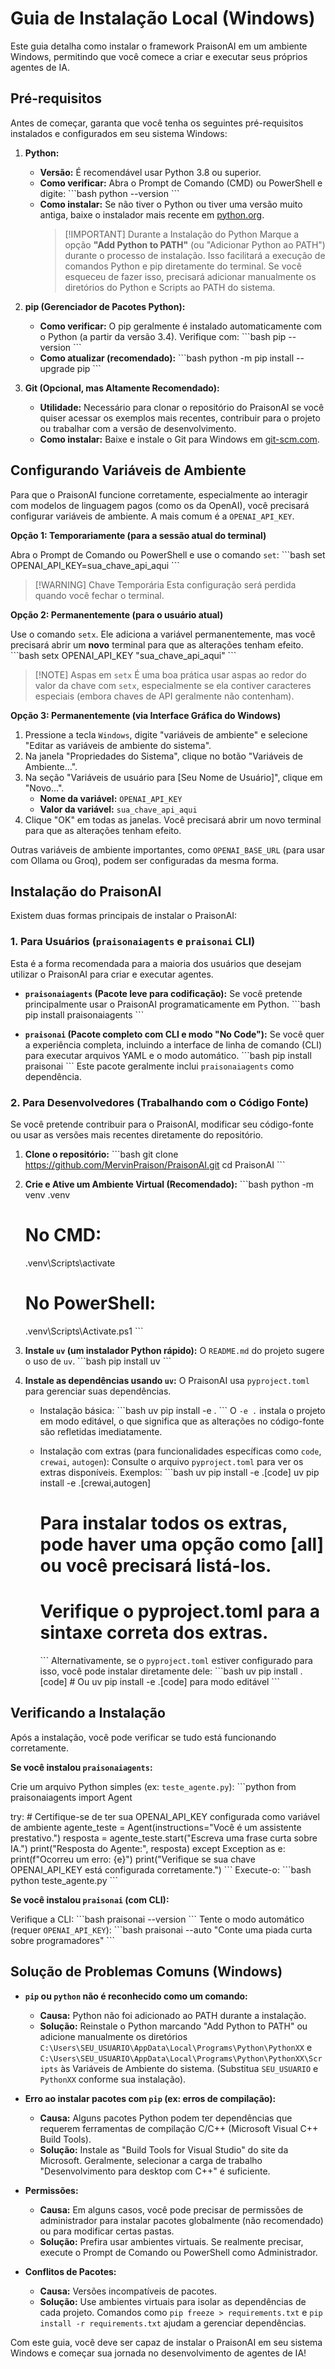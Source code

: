 # Guia de Instalação Local (Windows)

Este guia detalha como instalar o framework PraisonAI em um ambiente Windows, permitindo que você comece a criar e executar seus próprios agentes de IA.

## Pré-requisitos

Antes de começar, garanta que você tenha os seguintes pré-requisitos instalados e configurados em seu sistema Windows:

1.  **Python:**
    *   **Versão:** É recomendável usar Python 3.8 ou superior.
    *   **Como verificar:** Abra o Prompt de Comando (CMD) ou PowerShell e digite:
        \`\`\`bash
        python --version
        \`\`\`
    *   **Como instalar:** Se não tiver o Python ou tiver uma versão muito antiga, baixe o instalador mais recente em [python.org](https://www.python.org/downloads/windows/).
        > [!IMPORTANT] Durante a Instalação do Python
        > Marque a opção **"Add Python to PATH"** (ou "Adicionar Python ao PATH") durante o processo de instalação. Isso facilitará a execução de comandos Python e pip diretamente do terminal. Se você esqueceu de fazer isso, precisará adicionar manualmente os diretórios do Python e Scripts ao PATH do sistema.

2.  **pip (Gerenciador de Pacotes Python):**
    *   **Como verificar:** O pip geralmente é instalado automaticamente com o Python (a partir da versão 3.4). Verifique com:
        \`\`\`bash
        pip --version
        \`\`\`
    *   **Como atualizar (recomendado):**
        \`\`\`bash
        python -m pip install --upgrade pip
        \`\`\`

3.  **Git (Opcional, mas Altamente Recomendado):**
    *   **Utilidade:** Necessário para clonar o repositório do PraisonAI se você quiser acessar os exemplos mais recentes, contribuir para o projeto ou trabalhar com a versão de desenvolvimento.
    *   **Como instalar:** Baixe e instale o Git para Windows em [git-scm.com](https://git-scm.com/download/win).

## Configurando Variáveis de Ambiente

Para que o PraisonAI funcione corretamente, especialmente ao interagir com modelos de linguagem pagos (como os da OpenAI), você precisará configurar variáveis de ambiente. A mais comum é a `OPENAI_API_KEY`.

**Opção 1: Temporariamente (para a sessão atual do terminal)**

Abra o Prompt de Comando ou PowerShell e use o comando `set`:
\`\`\`bash
set OPENAI_API_KEY=sua_chave_api_aqui
\`\`\`
> [!WARNING] Chave Temporária
> Esta configuração será perdida quando você fechar o terminal.

**Opção 2: Permanentemente (para o usuário atual)**

Use o comando `setx`. Ele adiciona a variável permanentemente, mas você precisará abrir um **novo** terminal para que as alterações tenham efeito.
\`\`\`bash
setx OPENAI_API_KEY "sua_chave_api_aqui"
\`\`\`
> [!NOTE] Aspas em `setx`
> É uma boa prática usar aspas ao redor do valor da chave com `setx`, especialmente se ela contiver caracteres especiais (embora chaves de API geralmente não contenham).

**Opção 3: Permanentemente (via Interface Gráfica do Windows)**

1.  Pressione a tecla `Windows`, digite "variáveis de ambiente" e selecione "Editar as variáveis de ambiente do sistema".
2.  Na janela "Propriedades do Sistema", clique no botão "Variáveis de Ambiente...".
3.  Na seção "Variáveis de usuário para [Seu Nome de Usuário]", clique em "Novo...".
    *   **Nome da variável:** `OPENAI_API_KEY`
    *   **Valor da variável:** `sua_chave_api_aqui`
4.  Clique "OK" em todas as janelas. Você precisará abrir um novo terminal para que as alterações tenham efeito.

Outras variáveis de ambiente importantes, como `OPENAI_BASE_URL` (para usar com Ollama ou Groq), podem ser configuradas da mesma forma.

## Instalação do PraisonAI

Existem duas formas principais de instalar o PraisonAI:

### 1. Para Usuários (`praisonaiagents` e `praisonai` CLI)

Esta é a forma recomendada para a maioria dos usuários que desejam utilizar o PraisonAI para criar e executar agentes.

*   **`praisonaiagents` (Pacote leve para codificação):**
    Se você pretende principalmente usar o PraisonAI programaticamente em Python.
    \`\`\`bash
    pip install praisonaiagents
    \`\`\`

*   **`praisonai` (Pacote completo com CLI e modo "No Code"):**
    Se você quer a experiência completa, incluindo a interface de linha de comando (CLI) para executar arquivos YAML e o modo automático.
    \`\`\`bash
    pip install praisonai
    \`\`\`
    Este pacote geralmente inclui `praisonaiagents` como dependência.

### 2. Para Desenvolvedores (Trabalhando com o Código Fonte)

Se você pretende contribuir para o PraisonAI, modificar seu código-fonte ou usar as versões mais recentes diretamente do repositório.

1.  **Clone o repositório:**
    \`\`\`bash
    git clone https://github.com/MervinPraison/PraisonAI.git
    cd PraisonAI
    \`\`\`

2.  **Crie e Ative um Ambiente Virtual (Recomendado):**
    \`\`\`bash
    python -m venv .venv
    # No CMD:
    .venv\Scripts\activate
    # No PowerShell:
    .venv\Scripts\Activate.ps1
    \`\`\`

3.  **Instale `uv` (um instalador Python rápido):**
    O `README.md` do projeto sugere o uso de `uv`.
    \`\`\`bash
    pip install uv
    \`\`\`

4.  **Instale as dependências usando `uv`:**
    O PraisonAI usa `pyproject.toml` para gerenciar suas dependências.
    *   Instalação básica:
        \`\`\`bash
        uv pip install -e .
        \`\`\`
        O `-e .` instala o projeto em modo editável, o que significa que as alterações no código-fonte são refletidas imediatamente.

    *   Instalação com extras (para funcionalidades específicas como `code`, `crewai`, `autogen`):
        Consulte o arquivo `pyproject.toml` para ver os extras disponíveis. Exemplos:
        \`\`\`bash
        uv pip install -e .[code]
        uv pip install -e .[crewai,autogen]
        # Para instalar todos os extras, pode haver uma opção como [all] ou você precisará listá-los.
        # Verifique o pyproject.toml para a sintaxe correta dos extras.
        \`\`\`
        Alternativamente, se o `pyproject.toml` estiver configurado para isso, você pode instalar diretamente dele:
        \`\`\`bash
        uv pip install .[code] # Ou uv pip install -e .[code] para modo editável
        \`\`\`

## Verificando a Instalação

Após a instalação, você pode verificar se tudo está funcionando corretamente.

**Se você instalou `praisonaiagents`:**

Crie um arquivo Python simples (ex: `teste_agente.py`):
\`\`\`python
from praisonaiagents import Agent

try:
    # Certifique-se de ter sua OPENAI_API_KEY configurada como variável de ambiente
    agente_teste = Agent(instructions="Você é um assistente prestativo.")
    resposta = agente_teste.start("Escreva uma frase curta sobre IA.")
    print("Resposta do Agente:", resposta)
except Exception as e:
    print(f"Ocorreu um erro: {e}")
    print("Verifique se sua chave OPENAI_API_KEY está configurada corretamente.")
\`\`\`
Execute-o:
\`\`\`bash
python teste_agente.py
\`\`\`

**Se você instalou `praisonai` (com CLI):**

Verifique a CLI:
\`\`\`bash
praisonai --version
\`\`\`
Tente o modo automático (requer `OPENAI_API_KEY`):
\`\`\`bash
praisonai --auto "Conte uma piada curta sobre programadores"
\`\`\`

## Solução de Problemas Comuns (Windows)

*   **`pip` ou `python` não é reconhecido como um comando:**
    *   **Causa:** Python não foi adicionado ao PATH durante a instalação.
    *   **Solução:** Reinstale o Python marcando "Add Python to PATH" ou adicione manualmente os diretórios `C:\Users\SEU_USUARIO\AppData\Local\Programs\Python\PythonXX` e `C:\Users\SEU_USUARIO\AppData\Local\Programs\Python\PythonXX\Scripts` às Variáveis de Ambiente do sistema. (Substitua `SEU_USUARIO` e `PythonXX` conforme sua instalação).

*   **Erro ao instalar pacotes com `pip` (ex: erros de compilação):**
    *   **Causa:** Alguns pacotes Python podem ter dependências que requerem ferramentas de compilação C/C++ (Microsoft Visual C++ Build Tools).
    *   **Solução:** Instale as "Build Tools for Visual Studio" do site da Microsoft. Geralmente, selecionar a carga de trabalho "Desenvolvimento para desktop com C++" é suficiente.

*   **Permissões:**
    *   **Causa:** Em alguns casos, você pode precisar de permissões de administrador para instalar pacotes globalmente (não recomendado) ou para modificar certas pastas.
    *   **Solução:** Prefira usar ambientes virtuais. Se realmente precisar, execute o Prompt de Comando ou PowerShell como Administrador.

*   **Conflitos de Pacotes:**
    *   **Causa:** Versões incompatíveis de pacotes.
    *   **Solução:** Use ambientes virtuais para isolar as dependências de cada projeto. Comandos como `pip freeze > requirements.txt` e `pip install -r requirements.txt` ajudam a gerenciar dependências.

Com este guia, você deve ser capaz de instalar o PraisonAI em seu sistema Windows e começar sua jornada no desenvolvimento de agentes de IA!
